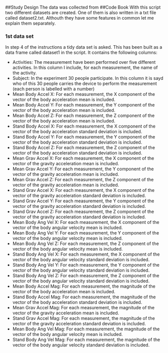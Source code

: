 ##Study Design
The data was collected from 
##Code Book
With this script two different datasets are created. One of them is also written in a txt file called dataset2.txt.
Althouth they have some features in common let me explain them separately.
### 1st data set
In step 4 of the instructions a tidy data set is asked. This has been built as a data frame called dataset1 in the script.
It contains the following columns:
* Activities: The measurement have been performed over five different activities. In this column I include, for each measurement, the name of the activity.
* Subject: In the experiment 30 people participate. In this column it is sayd who of this 30 people carries the device to perform the measurement (each person is labelled with a number)
* Mean Body Accel X: For each measurement, the X component of the vector of the body acceleration mean is included.
* Mean Body Accel Y: For each measurement, the Y component of the vector of the body acceleration mean is included.
* Mean Body Accel Z: For each measurement, the Z component of the vector of the body acceleration mean is included.
* Stand Body Accel X: For each measurement, the X component of the vector of the body acceleration standard deviation is included.
* Stand Body Accel Y: For each measurement, the Y component of the vector of the body acceleration standard deviation is included.
* Stand Body Accel Z: For each measurement, the Z component of the vector of the body acceleration standard deviation is included.
* Mean Grav Accel X: For each measurement, the X component of the vector of the gravity acceleration mean is included.
* Mean Grav Accel Y: For each measurement, the Y component of the vector of the gravity acceleration mean is included.
* Mean Grav Accel Z: For each measurement, the Z component of the vector of the gravity acceleration mean is included.
* Stand Grav Accel X: For each measurement, the X component of the vector of the gravity acceleration standard deviation is included.
* Stand Grav Accel Y: For each measurement, the Y component of the vector of the gravity acceleration standard deviation is included.
* Stand Grav Accel Z: For each measurement, the Z component of the vector of the gravity acceleration standard deviation is included.
* Mean Body Ang Vel X: For each measurement, the X component of the vector of the body angular velocity mean is included.
* Mean Body Ang Vel Y: For each measurement, the Y component of the vector of the body angular velocity mean is included.
* Mean Body Ang Vel Z: For each measurement, the Z component of the vector of the body angular velocity mean is included.
* Stand Body Ang Vel X: For each measurement, the X component of the vector of the body angular velocity standard deviation is included.
* Stand Body Ang Vel Y: For each measurement, the Y component of the vector of the body angular velocity standard deviation is included.
* Stand Body Ang Vel Z: For each measurement, the Z component of the vector of the body angular velocity standard deviation is included.
* Mean Body Accel Mag: For each measurement, the magnitude of the vector of the body acceleration mean is included.
* Stand Body Accel Mag: For each measurement, the magnitude of the vector of the body acceleration standard deviation is included.
* Mean Grav Accel Mag: For each measurement, the magnitude of the vector of the gravity acceleration mean is included.
* Stand Grav Accel Mag: For each measurement, the magnitude of the vector of the gravity acceleration standard deviation is included.
* Mean Body Ang Vel Mag: For each measurement, the magnitude of the vector of the body angular velocity mean is included.
* Stand Body Ang Vel Mag: For each measurement, the magnitude of the vector of the body angular velocity standard deviation is included.
